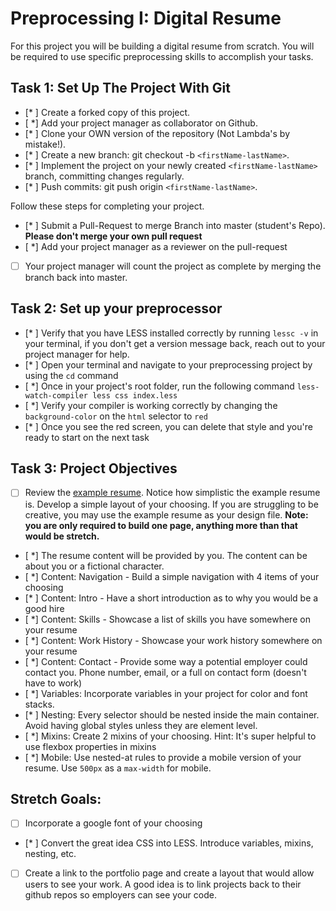 # Preprocessing I: Digital Resume

For this project you will be building a digital resume from scratch. You will be required to use specific preprocessing skills to accomplish your tasks.  

## Task 1: Set Up The Project With Git

- [* ] Create a forked copy of this project.
- [ *] Add your project manager as collaborator on Github.
- [* ] Clone your OWN version of the repository (Not Lambda's by mistake!).
- [* ] Create a new branch: git checkout -b `<firstName-lastName>`.
- [* ] Implement the project on your newly created `<firstName-lastName>` branch, committing changes regularly.
- [* ] Push commits: git push origin `<firstName-lastName>`.
 
Follow these steps for completing your project.

- [* ] Submit a Pull-Request to merge <firstName-lastName> Branch into master (student's  Repo). **Please don't merge your own pull request**
- [ *] Add your project manager as a reviewer on the pull-request
- [  ] Your project manager will count the project as complete by merging the branch back into master.

## Task 2: Set up your preprocessor
* [* ] Verify that you have LESS installed correctly by running `lessc -v` in your terminal, if you don't get a version message back, reach out to your project manager for help.
* [* ] Open your terminal and navigate to your preprocessing project by using the `cd` command
* [ *] Once in your project's root folder, run the following command `less-watch-compiler less css index.less`
* [ *] Verify your compiler is working correctly by changing the `background-color` on the `html` selector to `red`
* [* ] Once you see the red screen, you can delete that style and you're ready to start on the next task

## Task 3: Project Objectives

* [ ] Review the [example resume](resume-example.png).  Notice how simplistic the example resume is.  Develop a simple layout of your choosing. If you are struggling to be creative, you may use the example resume as your design file. 
**Note: you are only required to build one page, anything more than that would be stretch.**
* [ *] The resume content will be provided by you. The content can be about you or a fictional character.  
* [ *] Content: Navigation - Build a simple navigation with 4 items of your choosing
* [* ] Content: Intro - Have a short introduction as to why you would be a good hire
* [ *] Content: Skills - Showcase a list of skills you have somewhere on your resume
* [ *] Content: Work History - Showcase your work history somewhere on your resume
* [ *] Content: Contact - Provide some way a potential employer could contact you.  Phone number, email, or a full on contact form (doesn't have to work)
* [ *] Variables: Incorporate variables in your project for color and font stacks.  
* [* ] Nesting: Every selector should be nested inside the main container.  Avoid having global styles unless they are element level.
* [ *] Mixins: Create 2 mixins of your choosing. Hint: It's super helpful to use flexbox properties in mixins
* [ *] Mobile: Use nested-at rules to provide a mobile version of your resume.  Use `500px` as a `max-width` for mobile. 

## Stretch Goals: 
* [ ] Incorporate a google font of your choosing
* [* ] Convert the great idea CSS into LESS.  Introduce variables, mixins, nesting, etc. 
* [ ] Create a link to the portfolio page and create a layout that would allow users to see your work.  A good idea is to link projects back to their github repos so employers can see your code.



